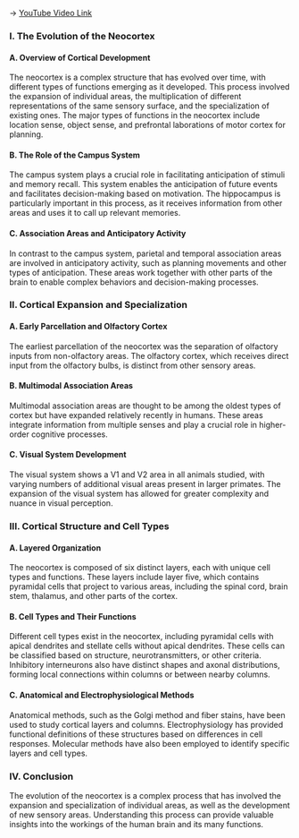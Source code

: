 -> [YouTube Video Link](https://www.youtube.com/watch?v=xZ72LPLHVSY&list=PLUl4u3cNGP62ABe0O-0qtaHHxyKQi1ZwR&index=33&pp=iAQB)

### I. The Evolution of the Neocortex
#### A. Overview of Cortical Development

The neocortex is a complex structure that has evolved over time, with different types of functions emerging as it developed. This process involved the expansion of individual areas, the multiplication of different representations of the same sensory surface, and the specialization of existing ones. The major types of functions in the neocortex include location sense, object sense, and prefrontal laborations of motor cortex for planning.

#### B. The Role of the Campus System

The campus system plays a crucial role in facilitating anticipation of stimuli and memory recall. This system enables the anticipation of future events and facilitates decision-making based on motivation. The hippocampus is particularly important in this process, as it receives information from other areas and uses it to call up relevant memories.

#### C. Association Areas and Anticipatory Activity

In contrast to the campus system, parietal and temporal association areas are involved in anticipatory activity, such as planning movements and other types of anticipation. These areas work together with other parts of the brain to enable complex behaviors and decision-making processes.

### II. Cortical Expansion and Specialization
#### A. Early Parcellation and Olfactory Cortex

The earliest parcellation of the neocortex was the separation of olfactory inputs from non-olfactory areas. The olfactory cortex, which receives direct input from the olfactory bulbs, is distinct from other sensory areas.

#### B. Multimodal Association Areas

Multimodal association areas are thought to be among the oldest types of cortex but have expanded relatively recently in humans. These areas integrate information from multiple senses and play a crucial role in higher-order cognitive processes.

#### C. Visual System Development

The visual system shows a V1 and V2 area in all animals studied, with varying numbers of additional visual areas present in larger primates. The expansion of the visual system has allowed for greater complexity and nuance in visual perception.

### III. Cortical Structure and Cell Types
#### A. Layered Organization

The neocortex is composed of six distinct layers, each with unique cell types and functions. These layers include layer five, which contains pyramidal cells that project to various areas, including the spinal cord, brain stem, thalamus, and other parts of the cortex.

#### B. Cell Types and Their Functions

Different cell types exist in the neocortex, including pyramidal cells with apical dendrites and stellate cells without apical dendrites. These cells can be classified based on structure, neurotransmitters, or other criteria. Inhibitory interneurons also have distinct shapes and axonal distributions, forming local connections within columns or between nearby columns.

#### C. Anatomical and Electrophysiological Methods

Anatomical methods, such as the Golgi method and fiber stains, have been used to study cortical layers and columns. Electrophysiology has provided functional definitions of these structures based on differences in cell responses. Molecular methods have also been employed to identify specific layers and cell types.

### IV. Conclusion
The evolution of the neocortex is a complex process that has involved the expansion and specialization of individual areas, as well as the development of new sensory areas. Understanding this process can provide valuable insights into the workings of the human brain and its many functions.